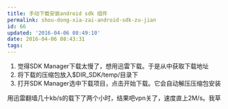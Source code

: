 ```yaml
---
title: 手动下载安装android sdk 组件
permalink: shou-dong-xia-zai-android-sdk-zu-jian
id: 66
updated: '2016-04-06 08:49:10'
date: 2016-04-06 08:43:31
tags:
---
```


1. 觉得SDK Manager下载太慢了，想用迅雷下载。于是从中获取下载地址
2. 将下载的压缩包放入$DIR_SDK/temp/目录下
3. 打开SDK Manager选中下载项目，点击开始下载。它会自动解压压缩包安装

用迅雷翻墙几十kb/s的载下了两个小时，结果吧vpn关了，速度直上2M/s。我草